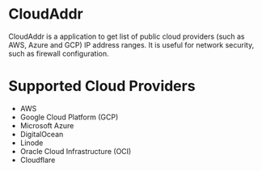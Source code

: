 # CloudAddr
CloudAddr is a application to get list of public cloud providers (such as AWS, Azure and GCP) IP address ranges. It is useful for network security, such as firewall configuration.

# Supported Cloud Providers
- AWS
- Google Cloud Platform (GCP)
- Microsoft Azure
- DigitalOcean
- Linode
- Oracle Cloud Infrastructure (OCI)
- Cloudflare
